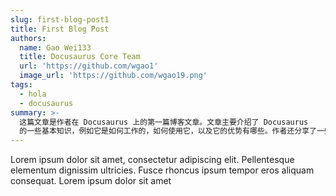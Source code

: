 ```yaml
---
slug: first-blog-post1
title: First Blog Post
authors:
  name: Gao Wei133
  title: Docusaurus Core Team
  url: 'https://github.com/wgao1'
  image_url: 'https://github.com/wgao19.png'
tags:
  - hola
  - docusaurus
summary: >-
  这篇文章是作者在 Docusaurus 上的第一篇博客文章。文章主要介绍了 Docusaurus
  的一些基本知识，例如它是如何工作的，如何使用它，以及它的优势有哪些。作者还分享了一些他使用 Docusaurus 的经验。
---
```


Lorem ipsum dolor sit amet, consectetur adipiscing elit. Pellentesque elementum dignissim ultricies. Fusce rhoncus ipsum tempor eros aliquam consequat. Lorem ipsum dolor sit amet
